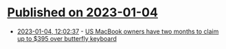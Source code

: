 # [Published on 2023-01-04](index.md)

* [2023-01-04, 12:02:37](https://news.ycombinator.com/item?id=34244574) - [US MacBook owners have two months to claim up to $395 over butterfly keyboard](https://www.theverge.com/2023/1/4/23538548/macbook-class-action-lawsuit-claims-faulty-butterfly-keyboard)
